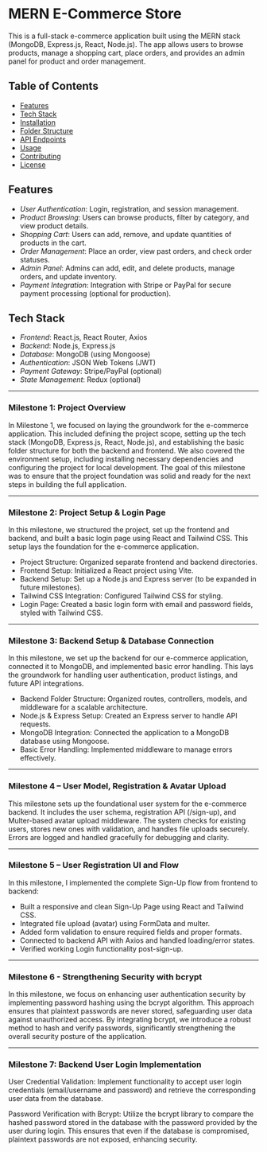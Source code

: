 # MERN E-Commerce Store

This is a full-stack e-commerce application built using the MERN stack (MongoDB, Express.js, React, Node.js). The app allows users to browse products, manage a shopping cart, place orders, and provides an admin panel for product and order management.

## Table of Contents

- [Features](#features)
- [Tech Stack](#tech-stack)
- [Installation](#installation)
- [Folder Structure](#folder-structure)
- [API Endpoints](#api-endpoints)
- [Usage](#usage)
- [Contributing](#contributing)
- [License](#license)

## Features

- *User Authentication*: Login, registration, and session management.
- *Product Browsing*: Users can browse products, filter by category, and view product details.
- *Shopping Cart*: Users can add, remove, and update quantities of products in the cart.
- *Order Management*: Place an order, view past orders, and check order statuses.
- *Admin Panel*: Admins can add, edit, and delete products, manage orders, and update inventory.
- *Payment Integration*: Integration with Stripe or PayPal for secure payment processing (optional for production).

## Tech Stack

- *Frontend*: React.js, React Router, Axios
- *Backend*: Node.js, Express.js
- *Database*: MongoDB (using Mongoose)
- *Authentication*: JSON Web Tokens (JWT)
- *Payment Gateway*: Stripe/PayPal (optional)
- *State Management*: Redux (optional)


---


### **Milestone 1: Project Overview**

In Milestone 1, we focused on laying the groundwork for the e-commerce application. This included defining the project scope, setting up the tech stack (MongoDB, Express.js, React, Node.js), and establishing the basic folder structure for both the backend and frontend. We also covered the environment setup, including installing necessary dependencies and configuring the project for local development. The goal of this milestone was to ensure that the project foundation was solid and ready for the next steps in building the full application.

---

### **Milestone 2: Project Setup & Login Page**

In this milestone, we structured the project, set up the frontend and backend, and built a basic login page using React and Tailwind CSS. This setup lays the foundation for the e-commerce application.

- Project Structure: Organized separate frontend and backend directories.
- Frontend Setup: Initialized a React project using Vite.
- Backend Setup: Set up a Node.js and Express server (to be expanded in future milestones).
- Tailwind CSS Integration: Configured Tailwind CSS for styling.
- Login Page: Created a basic login form with email and password fields, styled with Tailwind CSS.

---

### **Milestone 3: Backend Setup & Database Connection**

In this milestone, we set up the backend for our e-commerce application, connected it to MongoDB, and implemented basic error handling. This lays the groundwork for handling user authentication, product listings, and future API integrations.

- Backend Folder Structure: Organized routes, controllers, models, and middleware for a scalable architecture.
- Node.js & Express Setup: Created an Express server to handle API requests.
- MongoDB Integration: Connected the application to a MongoDB database using Mongoose.
- Basic Error Handling: Implemented middleware to manage errors effectively.

---

### **Milestone 4 – User Model, Registration & Avatar Upload**

This milestone sets up the foundational user system for the e-commerce backend. It includes the user schema, registration API (/sign-up), and Multer-based avatar upload middleware. The system checks for existing users, stores new ones with validation, and handles file uploads securely. Errors are logged and handled gracefully for debugging and clarity.

---

### **Milestone 5 – User Registration UI and Flow**

In this milestone, I implemented the complete Sign-Up flow from frontend to backend:

- Built a responsive and clean Sign-Up Page using React and Tailwind CSS.
- Integrated file upload (avatar) using FormData and multer.
- Added form validation to ensure required fields and proper formats.
- Connected to backend API with Axios and handled loading/error states.
- Verified working Login functionality post-sign-up.

---

### **Milestone 6 - Strengthening Security with bcrypt**

​In this milestone, we focus on enhancing user authentication security by implementing password hashing using the bcrypt algorithm. This approach ensures that plaintext passwords are never stored, safeguarding user data against unauthorized access. By integrating bcrypt, we introduce a robust method to hash and verify passwords, significantly strengthening the overall security posture of the application.

---

### **​Milestone 7: Backend User Login Implementation​**

User Credential Validation: Implement functionality to accept user login credentials (email/username and password) and retrieve the corresponding user data from the database.​

Password Verification with Bcrypt: Utilize the bcrypt library to compare the hashed password stored in the database with the password provided by the user during login. This ensures that even if the database is compromised, plaintext passwords are not exposed, enhancing security.